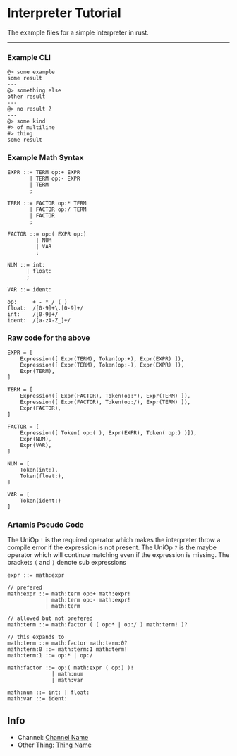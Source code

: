 # Interpreter Tutorial

The example files for a simple interpreter in rust.

---

### Example CLI

```
@> some example
some result
---
@> something else
other result
---
@> no result ?
---
@> some kind
#> of multiline
#> thing
some result
```

### Example Math Syntax

```
EXPR ::= TERM op:+ EXPR 
       | TERM op:- EXPR 
       | TERM
       ;

TERM ::= FACTOR op:* TERM 
       | FACTOR op:/ TERM 
       | FACTOR
       ;

FACTOR ::= op:( EXPR op:) 
         | NUM 
         | VAR
         ;

NUM ::= int:
      | float:
      ;

VAR ::= ident:

op:     + - * / ( )
float:  /[0-9]+\.[0-9]+/
int:    /[0-9]+/
ident:  /[a-zA-Z_]+/
```

### Raw code for the above

```
EXPR = [
    Expression([ Expr(TERM), Token(op:+), Expr(EXPR) ]),
    Expression([ Expr(TERM), Token(op:-), Expr(EXPR) ]),
    Expr(TERM),
]

TERM = [
    Expression([ Expr(FACTOR), Token(op:*), Expr(TERM) ]),
    Expression([ Expr(FACTOR), Token(op:/), Expr(TERM) ]),
    Expr(FACTOR),
]

FACTOR = [
    Expression([ Token( op:( ), Expr(EXPR), Token( op:) )]),
    Expr(NUM),
    Expr(VAR),
]

NUM = [
    Token(int:),
    Token(float:),
]

VAR = [
    Token(ident:)
]
```

### Artamis Pseudo Code

The UniOp `!` is the required operator which makes the interpreter throw a compile error if the expression is not present. The UniOp `?` is the maybe operator which will continue matching even if the expression is missing. The brackets `(` and `)` denote sub expressions

```
expr ::= math:expr

// prefered
math:expr ::= math:term op:+ math:expr!
            | math:term op:- math:expr!
            | math:term

// allowed but not prefered
math:term ::= math:factor ( ( op:* | op:/ ) math:term! )?

// this expands to
math:term ::= math:factor math:term:0?
math:term:0 ::= math:term:1 math:term!
math:term:1 ::= op:* | op:/

math:factor ::= op:( math:expr ( op:) )!
              | math:num 
              | math:var

math:num ::= int: | float:
math:var ::= ident:
```

## Info
- Channel: [Channel Name](#)
- Other Thing: [Thing Name](#)